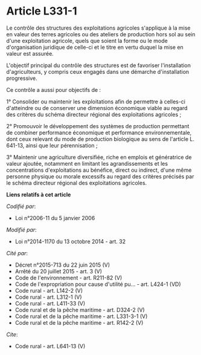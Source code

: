 # Article L331-1

Le contrôle des structures des exploitations agricoles s'applique à la mise en valeur des terres agricoles ou des ateliers de
production hors sol au sein d'une exploitation agricole, quels que soient la forme ou le mode d'organisation juridique de
celle-ci et le titre en vertu duquel la mise en valeur est assurée. 

L'objectif principal du contrôle des structures est de favoriser l'installation d'agriculteurs, y compris ceux engagés dans
une démarche d'installation progressive. 

Ce contrôle a aussi pour objectifs de : 

1° Consolider ou maintenir les exploitations afin de permettre à celles-ci d'atteindre ou de conserver une dimension
économique viable au regard des critères du schéma directeur régional des exploitations agricoles ; 

2° Promouvoir le développement des systèmes de production permettant de combiner performance économique et performance
environnementale, dont ceux relevant du mode de production biologique au sens de l'article L. 641-13, ainsi que leur
pérennisation ; 

3° Maintenir une agriculture diversifiée, riche en emplois et génératrice de valeur ajoutée, notamment en limitant les
agrandissements et les concentrations d'exploitations au bénéfice, direct ou indirect, d'une même personne physique ou morale
excessifs au regard des critères précisés par le schéma directeur régional des exploitations agricoles.

**Liens relatifs à cet article**

_Codifié par_:

  - Loi n°2006-11 du 5 janvier 2006

_Modifié par_:

  - Loi n°2014-1170 du 13 octobre 2014 - art. 32

_Cité par_:

  - Décret n°2015-713 du 22 juin 2015 (V)
  - Arrêté du 20 juillet 2015 - art. 3 (V)
  - Code de l'environnement - art. R211-82 (V)
  - Code de l'expropriation pour cause d'utilité pu... - art. L424-1 (VD)
  - Code rural - art. L142-2 (V)
  - Code rural - art. L312-1 (V)
  - Code rural - art. L411-33 (V)
  - Code rural et de la pêche maritime - art. D324-2 (V)
  - Code rural et de la pêche maritime - art. L331-3-1 (V)
  - Code rural et de la pêche maritime - art. R142-2 (V)

_Cite_:

  - Code rural - art. L641-13 (V)
